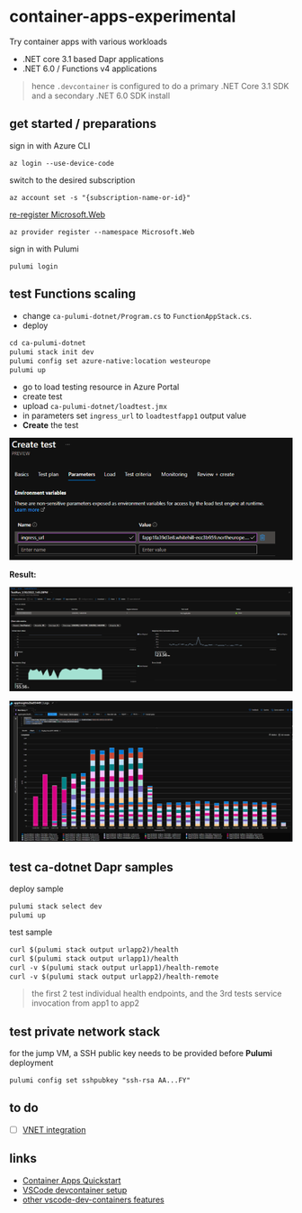 # container-apps-experimental

Try container apps with various workloads

- .NET core 3.1 based Dapr applications
- .NET 6.0 / Functions v4 applications

> hence `.devcontainer` is configured to do a primary .NET Core 3.1 SDK and a secondary .NET 6.0 SDK install

## get started / preparations

sign in with Azure CLI

```shell
az login --use-device-code
```

switch to the desired subscription

```shell
az account set -s "{subscription-name-or-id}"
```

[re-register Microsoft.Web](https://github.com/microsoft/azure-container-apps/wiki/Known-Issues-for-public-preview)

```shell
az provider register --namespace Microsoft.Web
```

sign in with Pulumi

```shell
pulumi login
```

## test Functions scaling

- change `ca-pulumi-dotnet/Program.cs` to `FunctionAppStack.cs`.
- deploy

```shell
cd ca-pulumi-dotnet
pulumi stack init dev
pulumi config set azure-native:location westeurope
pulumi up
```

- go to load testing resource in Azure Portal
- create test
- upload `ca-pulumi-dotnet/loadtest.jmx`
- in parameters set `ingress_url` to `loadtestfapp1` output value
- **Create** the test

![create test](images/CreateTest.png)

**Result:**

![sample test run](images/TestRun.png)

![check scaling](images/CheckScaling.png)

## test ca-dotnet Dapr samples

deploy sample

```shell
pulumi stack select dev
pulumi up
```

test sample

```shell
curl $(pulumi stack output urlapp2)/health
curl $(pulumi stack output urlapp1)/health
curl -v $(pulumi stack output urlapp1)/health-remote
curl -v $(pulumi stack output urlapp2)/health-remote
```

> the first 2 test individual health endpoints, and the 3rd tests service invocation from app1 to app2

## test private network stack

for the jump VM, a SSH public key needs to be provided before **Pulumi** deployment

```
pulumi config set sshpubkey "ssh-rsa AA...FY"
```


## to do

- [ ] [VNET integration](https://github.com/microsoft/azure-container-apps-preview/blob/main/docs/vnet.md)

## links

- [Container Apps Quickstart](https://github.com/microsoft/azure-container-apps-preview/blob/main/docs/quickstart.md#quickstart-deploy-a-simple-http-application)
- [VSCode devcontainer setup](https://stackoverflow.com/questions/69870435/how-do-i-add-pulumi-to-my-vscode-net-devcontainer)
- [other vscode-dev-containers features](https://github.com/microsoft/vscode-dev-containers/tree/main/script-library/docs)